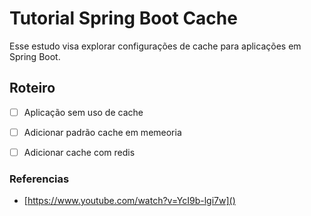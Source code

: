 # Tutorial Spring Boot Cache

Esse estudo visa explorar configurações de cache para aplicações em Spring Boot.

## Roteiro
- [ ] Aplicação sem uso de cache  
- [ ] Adicionar padrão cache em memeoria
- [ ] Adicionar cache com redis


### Referencias
- [https://www.youtube.com/watch?v=YcI9b-lgi7w]()